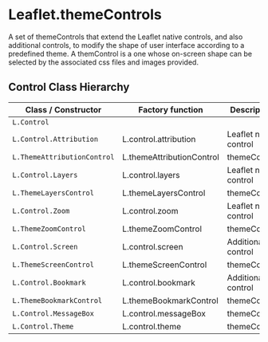 # Leaflet.themeControls

A set of themeControls that extend the Leaflet native controls, and also additional controls, to modify the shape of user interface according to a predefined theme. A themControl is a one whose on-screen shape can be selected by the associated css files and images provided.

## Control Class Hierarchy

| Class / Constructor                     | Factory function          | Description            |
|-----------------------------------------|---------------------------|------------------------|
| `L.Control`                               |                           |                        |
|	    `L.Control.Attribution`             | L.control.attribution     | Leaflet native control |
|	`L.ThemeAttributionControl` | L.themeAttributionControl | themeControl           |
|	`L.Control.Layers`                  | L.control.layers          | Leaflet native control |
|	`L.ThemeLayersControl`      | L.themeLayersControl      | themeControl           |
|	`L.Control.Zoom`                    | L.control.zoom            | Leaflet native control |
|	`L.ThemeZoomControl`        | L.themeZoomControl        | themeControl           |
|	`L.Control.Screen`                  | L.control.screen          | Additional control     |
|	`L.ThemeScreenControl`      | L.themeScreenControl      | themeControl           |
|	`L.Control.Bookmark`                | L.control.bookmark        | Additional control     |
|	`L.ThemeBookmarkControl`    | L.themeBookmarkControl    | themeControl           |
|	`L.Control.MessageBox`              | L.control.messageBox      | themeControl           |
|	`L.Control.Theme`                   | L.control.theme           | themeControl           |
